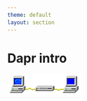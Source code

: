```yaml
---
theme: default
layout: section
---
```


# Dapr intro

![Win Pub/Sub Animation](.demo/slides/images/win-pubsub-x100.gif)